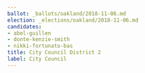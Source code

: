 ```yaml
---
ballot: _ballots/oakland/2018-11-06.md
election: _elections/oakland/2018-11-06.md
candidates:
- abel-guillen
- donte-kenzie-smith
- nikki-fortunato-bas
title: City Council District 2
label: City Council
---
```


